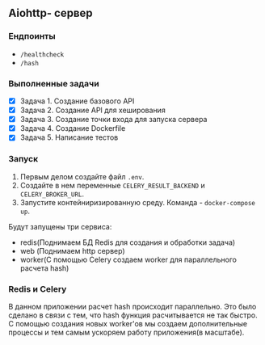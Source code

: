 ## Aiohttp- сервер

### Ендпоинты
- `/healthcheck`
- `/hash`

### Выполненные задачи
- [x] Задача 1. Создание базового API
- [x] Задача 2. Создание API для хеширования
- [x] Задача 3. Создание точки входа для запуска сервера
- [x] Задача 4. Создание Dockerfile
- [x] Задача 5. Написание тестов

### Запуск
1. Первым делом создайте файл `.env`.
2. Создайте в нем переменные `CELERY_RESULT_BACKEND` и `CELERY_BROKER_URL`.
3. Запустите контейниризированную среду.
Команда - `docker-compose up`.

Будут запущены три сервиса:
- redis(Поднимаем БД Redis для создания и обработки задача)
- web (Поднимаем http сервер)
- worker(С помощью Celery создаем worker для параллельного расчета hash)

### Redis и Celery
В данном приложении расчет hash происходит параллельно. Это было сделано в связи с тем, что hash функция расчитывается не так быстро. С помощью создания новых worker'ов мы создаем дополнительные процессы и тем самым ускоряем работу приложения(в масштабе).

